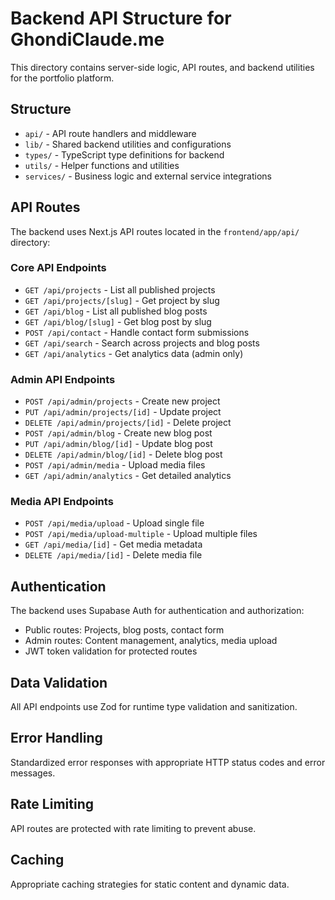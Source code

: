 # Backend API Structure for GhondiClaude.me

This directory contains server-side logic, API routes, and backend utilities for the portfolio platform.

## Structure

- `api/` - API route handlers and middleware
- `lib/` - Shared backend utilities and configurations
- `types/` - TypeScript type definitions for backend
- `utils/` - Helper functions and utilities
- `services/` - Business logic and external service integrations

## API Routes

The backend uses Next.js API routes located in the `frontend/app/api/` directory:

### Core API Endpoints

- `GET /api/projects` - List all published projects
- `GET /api/projects/[slug]` - Get project by slug
- `GET /api/blog` - List all published blog posts
- `GET /api/blog/[slug]` - Get blog post by slug
- `POST /api/contact` - Handle contact form submissions
- `GET /api/search` - Search across projects and blog posts
- `GET /api/analytics` - Get analytics data (admin only)

### Admin API Endpoints

- `POST /api/admin/projects` - Create new project
- `PUT /api/admin/projects/[id]` - Update project
- `DELETE /api/admin/projects/[id]` - Delete project
- `POST /api/admin/blog` - Create new blog post
- `PUT /api/admin/blog/[id]` - Update blog post
- `DELETE /api/admin/blog/[id]` - Delete blog post
- `POST /api/admin/media` - Upload media files
- `GET /api/admin/analytics` - Get detailed analytics

### Media API Endpoints

- `POST /api/media/upload` - Upload single file
- `POST /api/media/upload-multiple` - Upload multiple files
- `GET /api/media/[id]` - Get media metadata
- `DELETE /api/media/[id]` - Delete media file

## Authentication

The backend uses Supabase Auth for authentication and authorization:

- Public routes: Projects, blog posts, contact form
- Admin routes: Content management, analytics, media upload
- JWT token validation for protected routes

## Data Validation

All API endpoints use Zod for runtime type validation and sanitization.

## Error Handling

Standardized error responses with appropriate HTTP status codes and error messages.

## Rate Limiting

API routes are protected with rate limiting to prevent abuse.

## Caching

Appropriate caching strategies for static content and dynamic data.
